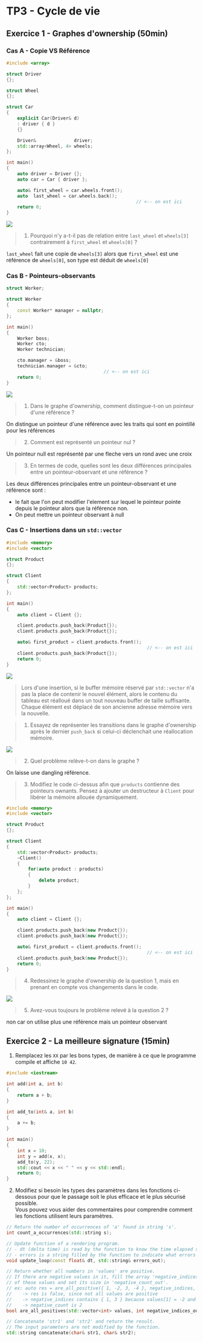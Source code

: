 # TP3 - Cycle de vie

## Exercice 1 - Graphes d'ownership (50min)

### Cas A - Copie VS Référence
```cpp
#include <array>

struct Driver
{};

struct Wheel
{};

struct Car
{
    explicit Car(Driver& d)
    : driver { d }
    {}

    Driver&              driver;
    std::array<Wheel, 4> wheels;
};

int main()
{
    auto driver = Driver {};
    auto car = Car { driver };

    auto& first_wheel = car.wheels.front();
    auto  last_wheel = car.wheels.back();
                                                // <-- on est ici
    return 0;
}
```

![](images/ex1-a.svg)
> 1. Pourquoi n'y a-t-il pas de relation entre `last_wheel` et `wheels[3]` contrairement à `first_wheel` et `wheels[0]` ?

``last_wheel`` fait une copie de ``wheels[3]``
alors que ``first_wheel`` est une référence de ``wheels[0]``, son type est déduit de ``wheels[0]``


### Cas B - Pointeurs-observants
```cpp
struct Worker;

struct Worker
{
    const Worker* manager = nullptr; 
};

int main()
{
    Worker boss;
    Worker cto;
    Worker technician;

    cto.manager = &boss;
    technician.manager = &cto;
                                    // <-- on est ici
    return 0;
}
```

![](images/ex1-b.svg)

> 1. Dans le graphe d'ownership, comment distingue-t-on un pointeur d'une référence ?

On distingue un pointeur d'une référence avec les traits qui sont en pointillé pour les références
> 2. Comment est représenté un pointeur nul ?

Un pointeur null est représenté par une fleche vers un rond avec une croix
> 3. En termes de code, quelles sont les deux différences principales entre un pointeur-observant et une référence ?

Les deux différences principales entre un pointeur-observant et une référence sont :
- le fait que l'on peut modifier l'element sur lequel le pointeur pointe depuis le pointeur alors que la référence non.
- On peut mettre un pointeur observant à null

### Cas C - Insertions dans un `std::vector`
```cpp
#include <memory>
#include <vector>

struct Product
{};

struct Client
{
    std::vector<Product> products;
};

int main()
{
    auto client = Client {};

    client.products.push_back(Product{});
    client.products.push_back(Product{});

    auto& first_product = client.products.front();
                                                    // <-- on est ici
    client.products.push_back(Product{});
    return 0;
}
```

![](images/ex1-c.svg)

> Lors d'une insertion, si le buffer mémoire réservé par `std::vector` n'a pas la place de contenir le nouvel élément, alors le contenu du tableau est réalloué dans un tout nouveau buffer de taille suffisante.
> Chaque élément est déplacé de son ancienne adresse mémoire vers la nouvelle.

> 1. Essayez de représenter les transitions dans le graphe d'ownership après le dernier `push_back` si celui-ci déclenchait une réallocation mémoire.

![](images/1_c.png)

> 2. Quel problème relève-t-on dans le graphe ?

On laisse une dangling référence.

> 3. Modifiez le code ci-dessus afin que `products` contienne des pointeurs ownants. Pensez à ajouter un destructeur à `Client` pour libérer la mémoire allouée dynamiquement.
```cpp
#include <memory>
#include <vector>

struct Product
{};

struct Client
{
    std::vector<Product> products;
    ~Client()
    {
        for(auto product : products)
        {
            delete product;
        }
    };
};

int main()
{
    auto client = Client {};

    client.products.push_back(new Product{});
    client.products.push_back(new Product{});

    auto& first_product = client.products.front();
                                                    // <-- on est ici
    client.products.push_back(new Product{});
    return 0;
}
```

> 4. Redessinez le graphe d'ownership de la question 1, mais en prenant en compte vos changements dans le code.

![](images/1_c2.png)

> 5. Avez-vous toujours le problème relevé à la question 2 ?

non car on utilise plus une référence mais un pointeur observant


## Exercice 2 - La meilleure signature (15min)

1. Remplacez les `XX` par les bons types, de manière à ce que le programme compile et affiche `10 42`.

```cpp
#include <iostream>

int add(int a, int b)
{
    return a + b;
}

int add_to(int& a, int b)
{
    a += b;
}

int main()
{
    int x = 10;
    int y = add(x, x);
    add_to(y, 22);
    std::cout << x << " " << y << std::endl;
    return 0;
}
```
2. Modifiez si besoin les types des paramètres dans les fonctions ci-dessous pour que le passage soit le plus efficace et le plus sécurisé possible.  
Vous pouvez vous aider des commentaires pour comprendre comment les fonctions utilisent leurs paramètres.
```cpp
// Return the number of occurrences of 'a' found in string 's'.
int count_a_occurrences(std::string s);

// Update function of a rendering program.
// - dt (delta time) is read by the function to know the time elapsed since the last frame.
// - errors is a string filled by the function to indicate what errors have occured.
void update_loop(const float& dt, std::string& errors_out);

// Return whether all numbers in 'values' are positive.
// If there are negative values in it, fill the array 'negative_indices_out' with the indices
// of these values and set its size in 'negative_count_out'.
// ex: auto res = are_all_positive({ 1, -2, 3, -4 }, negative_indices, negative_count);
//    -> res is false, since not all values are positive
//    -> negative_indices contains { 1, 3 } because values[1] = -2 and values[3] = -4
//    -> negative_count is 2
bool are_all_positives(std::vector<int> values, int negative_indices_out[], size_t& negative_count_out);

// Concatenate 'str1' and 'str2' and return the result.
// The input parameters are not modified by the function.
std::string concatenate(char& str1, char& str2);
```